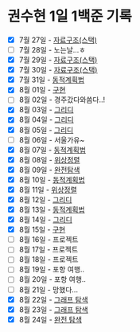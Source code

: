 # 권수현 1일 1백준 기록

- [x]   7월 27일 - [자료구조(스택)](./0727/)
- [ ]   7월 28일 - 노는날...ㅎ
- [x]   7월 29일 - [자료구조(스택)](./0729/)
- [x]   7월 30일 - [자료구조(스택)](./0730/)
- [x]   7월 31일 - [동적계획법](./0731/)
- [x]   8월 01일 - [구현](./0801/)
- [ ]   8월 02일 - 경주갔다와씀다..!
- [x]   8월 03일 - [그리디](./0803/)
- [x]   8월 04일 - [그리디](./0804/)
- [x]   8월 05일 - [그리디](./0805/)
- [ ]   8월 06일 - 서울가유~
- [x]   8월 07일 - [동적계획법](./0807/)
- [x]   8월 08일 - [위상정렬](./0808/)
- [x]   8월 09일 - [완전탐색](./0809/)
- [x]   8월 10일 - [동적계획법](./0810/)
- [x]   8월 11일 - [위상정렬](./0811/)
- [x]   8월 12일 - [그리디](./0812/)
- [x]   8월 13일 - [동적계획법](./0813/)
- [x]   8월 14일 - [그리디](./0814/)
- [x]   8월 15일 - [구현](./0815/)
- [ ]   8월 16일 - 프로젝트
- [ ]   8월 17일 - 프로젝트
- [ ]   8월 18일 - 프로젝트
- [ ]   8월 19일 - 포항 여행..
- [ ]   8월 20일 - 포항 여행..
- [ ]   8월 21일 - 망했다...
- [x]   8월 22일 - [그래프 탐색](./0822/)
- [x]   8월 23일 - [그래프 탐색](./0823/)
- [x]   8월 24일 - [완전 탐색](./0824/)